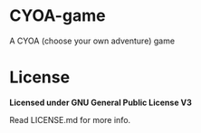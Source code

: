 # CYOA-game
A CYOA (choose your own adventure) game

# License
**Licensed under GNU General Public License V3**

Read LICENSE.md for more info.
